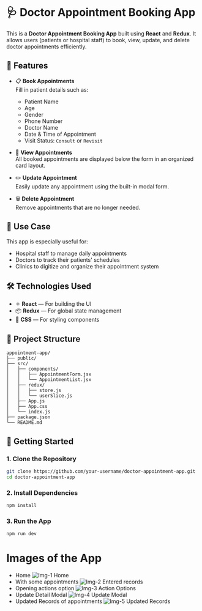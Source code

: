 # 🩺 Doctor Appointment Booking App

This is a **Doctor Appointment Booking App** built using **React** and **Redux**. It allows users (patients or hospital staff) to book, view, update, and delete doctor appointments efficiently.

## 📌 Features

- 📋 **Book Appointments**  
  Fill in patient details such as:
  - Patient Name  
  - Age  
  - Gender  
  - Phone Number  
  - Doctor Name  
  - Date & Time of Appointment  
  - Visit Status: `Consult` or `Revisit`

- 📇 **View Appointments**  
  All booked appointments are displayed below the form in an organized card layout.

- ✏️ **Update Appointment**  
  Easily update any appointment using the built-in modal form.

- 🗑️ **Delete Appointment**  
  Remove appointments that are no longer needed.

## 🏥 Use Case

This app is especially useful for:
- Hospital staff to manage daily appointments
- Doctors to track their patients' schedules
- Clinics to digitize and organize their appointment system

## 🛠️ Technologies Used

- ⚛️ **React** — For building the UI
- 📦 **Redux** — For global state management
- 🎨 **CSS** — For styling components


## 📁 Project Structure

```plaintext
appointment-app/
├── public/
├── src/
│   ├── components/
│   │   ├── AppointmentForm.jsx
│   │   └── AppointmentList.jsx
│   ├── redux/
│   │   ├── store.js
│   │   └── userSlice.js
│   ├── App.js
│   ├── App.css
│   └── index.js
├── package.json
└── README.md
 ```

## 🚀 Getting Started

### 1. Clone the Repository

```bash
git clone https://github.com/your-username/doctor-appointment-app.git
cd doctor-appointment-app
```
### 2. Install Dependencies
```bash
npm install
```
### 3. Run the App
```bash
npm run dev
```

# Images of the App
- Home
![Img-1 Home](https://github.com/user-attachments/assets/d38492c3-aeee-44fa-b938-7aa1e88f8a38)
- With some appointments
![Img-2 Entered records](https://github.com/user-attachments/assets/3143fff8-d147-42e3-9d1d-7ed0d965a273)
- Opening actions option
![Img-3 Action Options](https://github.com/user-attachments/assets/a07e2844-8d6d-49c9-b681-b545a68db19a)
- Update Detail Modal
![Img-4 Update Modal](https://github.com/user-attachments/assets/92dff2c1-bc7e-407e-9e84-f42d9e39df47)
- Updated Records of appointments
![Img-5 Updated Records](https://github.com/user-attachments/assets/1a7f5b42-b262-46f7-9776-b8334edb7923)
